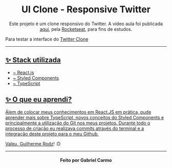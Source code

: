 <h1 align="center">
UI Clone - Responsive Twitter
</h1>

<p align="center">Este projeto é um clone responsivo do Twitter. A vídeo aula foi publicada <a href="https://www.youtube.com/watch?v=K-8z_4xvT3o">aqui</a>, pela <a href="https://rocketseat.com.br/">Rocketseat</a>, para fins de estudos.</p>

<p>Para testar a interface do <a href="https://quirky-tesla-58b1d1.netlify.app">Twitter Clone</p>

<hr>

## ✨ Stack utilizada

-  ~ React.js
-  ~ Styled Components
-  ~ TypeScript

## ✨ O que eu aprendi?

<p>Álem de colocar meus conhecimentos em React.JS em prática, pude aprender mais sobre TypeScript, novos conceitos do Styled Components 
e principalmente a utilização do Git nos meus projetos. Durante todo o processo de criação eu realizava commits através do terminal e a integração deste projeto para o meu Github.</p>

<p>Valeu, <a href="https://github.com/guilhermerodz">Guilherme Rodz</a>! :D </p>
<hr>

<h4 align="center"> Feito por Gabriel Carmo </h4>
